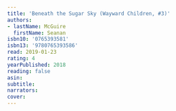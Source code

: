 ```yaml
---
title: 'Beneath the Sugar Sky (Wayward Children, #3)'
authors:
- lastName: McGuire
  firstName: Seanan
isbn10: '0765393581'
isbn13: '9780765393586'
read: 2019-01-23
rating: 4
yearPublished: 2018
reading: false
asin:
subtitle:
narrators:
cover:
---
```

